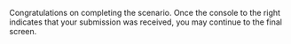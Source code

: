 Congratulations on completing the scenario. Once the console to the right indicates that your submission was received, you may continue to the final screen.
